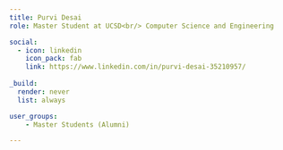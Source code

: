 ```yaml
---
title: Purvi Desai
role: Master Student at UCSD<br/> Computer Science and Engineering

social:
  - icon: linkedin
    icon_pack: fab
    link: https://www.linkedin.com/in/purvi-desai-35210957/
    
_build:
  render: never
  list: always

user_groups:
    - Master Students (Alumni)

---
```

